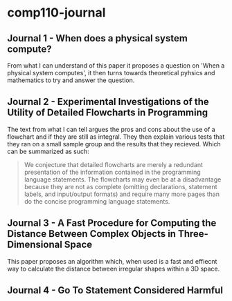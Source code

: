 # comp110-journal

## Journal 1 - When does a physical system compute?
From what I can understand of this paper it proposes a question on 'When a physical system computes', it then turns towards theoretical pyhsics and mathematics to try and answer the question. 

## Journal 2 - Experimental Investigations of the Utility of Detailed Flowcharts in Programming
The text from what I can tell argues the pros and cons about the use of a flowchart and if they are still as integral. They then explain various tests that they ran on a small sample group and the results that they recieved. Which can be summarized as such:
>We conjecture that detailed flowcharts are merely a redundant presentation of the information contained in the programming language statements. The flowcharts may even be at a disadvantage because they are not as complete (omitting declarations, statement labels, and input/output formats) and require many more pages than do the concise programming language statements.


## Journal 3 - A Fast Procedure for Computing the Distance Between Complex Objects in Three-Dimensional Space 
This paper proposes an algorithm which, when used is a fast and effiecnt way to calculate the distance between irregular shapes within a 3D space.

## Journal 4 - Go To Statement Considered Harmful 
